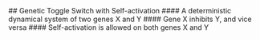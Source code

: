 <a name="title" />
## Genetic Toggle Switch with Self-activation 
#### A deterministic dynamical system of two genes X and Y
#### Gene X inhibits Y, and vice versa
#### Self-activation is allowed on both genes X and Y
